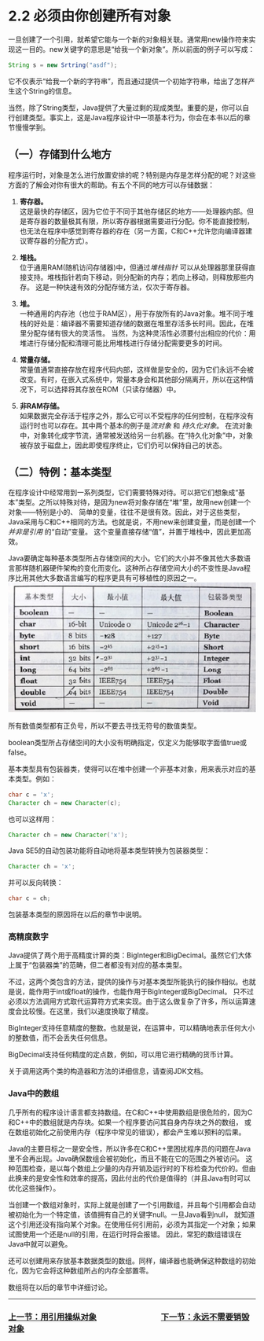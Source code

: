 # 2.2 必须由你创建所有对象

一旦创建了一个引用，就希望它能与一个新的对象相关联。通常用new操作符来实现这一目的。new关键字的意思是“给我一个新对象”。所以前面的例子可以写成：
```java
String s = new Srtring("asdf");
```
它不仅表示“给我一个新的字符串”，而且通过提供一个初始字符串，给出了怎样产生这个String的信息。

当然，除了String类型，Java提供了大量过剩的现成类型。重要的是，你可以自行创建类型。事实上，这是Java程序设计中一项基本行为，你会在本书以后的章节慢慢学到。

## （一）存储到什么地方
程序运行时，对象是怎么进行放置安排的呢？特别是内存是怎样分配的呢？对这些方面的了解会对你有很大的帮助。有五个不同的地方可以存储数据：
1. **寄存器。**  
这是最快的存储区，因为它位于不同于其他存储区的地方——处理器内部。但是寄存器的数量极其有限，所以寄存器根据需要进行分配。你不能直接控制，
也无法在程序中感觉到寄存器的存在（另一方面，C和C++允许您向编译器建议寄存器的分配方式）。

2. **堆栈。**  
位于通用RAM(随机访问存储器)中，但通过*堆栈指针* 可以从处理器那里获得直接支持。堆栈指针若向下移动，则分配新的内存；若向上移动，则释放那些内存。
这是一种快速有效的分配存储方法，仅次于寄存器。

3. **堆。**  
一种通用的内存池（也位于RAM区），用于存放所有的Java对象。堆不同于堆栈的好处是：编译器不需要知道存储的数据在堆里存活多长时间。因此，在堆里分配存储有很大的灵活性。
当然，为这种灵活性必须要付出相应的代价：用堆进行存储分配和清理可能比用堆栈进行存储分配需要更多的时间。

4. **常量存储。**  
常量值通常直接存放在程序代码内部，这样做是安全的，因为它们永远不会被改变。有时，在嵌入式系统中，常量本身会和其他部分隔离开，所以在这种情况下，可以选择将其存放在ROM（只读存储器）中。

5. **非RAM存储。**  
如果数据完全存活于程序之外，那么它可以不受程序的任何控制，在程序没有运行时也可以存在。其中两个基本的例子是*流对象* 和 *持久化对象*。
在流对象中，对象转化成字节流，通常被发送给另一台机器。在“持久化对象”中，对象被存放于磁盘上，因此即使程序终止，它们仍可以保持自己的状态。

## （二）特例：基本类型
在程序设计中经常用到一系列类型，它们需要特殊对待。可以把它们想象成“基本”类型。之所以特殊对待，是因为new将对象存储在“堆”里，故用new创建一个对象——特别是小的、
简单的变量，往往不是很有效。因此，对于这些类型，Java采用与C和C++相同的方法。也就是说，不用new来创建变量，而是创建一个*并非是引用* 的“自动”变量。
这个变量直接存储“值”，并置于堆栈中，因此更加高效。

Java要确定每种基本类型所占存储空间的大小。它们的大小并不像其他大多数语言那样随机器硬件架构的变化而变化。这种所占存储空间大小的不变性是Java程序比用其他大多数语言编写的程序更具有可移植性的原因之一。  
![](./img/01.jpg)

所有数值类型都有正负号，所以不要去寻找无符号的数值类型。

boolean类型所占存储空间的大小没有明确指定，仅定义为能够取字面值true或false。

基本类型具有包装器类，使得可以在堆中创建一个非基本对象，用来表示对应的基本类型。例如：
```java
char c = 'x';
Character ch = new Character(c);
```
也可以这样用：
```java
Character ch = new Character('x');
```
Java SE5的自动包装功能将自动地将基本类型转换为包装器类型：
```java
Character ch = 'x';
```
并可以反向转换：
```java
char c = ch;
```
包装基本类型的原因将在以后的章节中说明。

### 高精度数字
Java提供了两个用于高精度计算的类：BigInteger和BigDecimal。虽然它们大体上属于“包装器类”的范畴，但二者都没有对应的基本类型。

不过，这两个类包含的方法，提供的操作与对基本类型所能执行的操作相似。也就是说，能作用于int或float的操作，也能作用于BigInteger或BigDecimal。
只不过必须以方法调用方式取代运算符方式来实现。由于这么做复杂了许多，所以运算速度会比较慢。在这里，我们以速度换取了精度。

BigInteger支持任意精度的整数。也就是说，在运算中，可以精确地表示任何大小的整数值，而不会丢失任何信息。

BigDecimal支持任何精度的定点数，例如，可以用它进行精确的货币计算。

关于调用这两个类的构造器和方法的详细信息，请查阅JDK文档。

### Java中的数组
几乎所有的程序设计语言都支持数组。在C和C++中使用数组是很危险的，因为C和C++中的数组就是内存块。如果一个程序要访问其自身内存块之外的数组，
或在数组初始化之前使用内存（程序中常见的错误），都会产生难以预料的后果。

Java的主要目标之一是安全性，所以许多在C和C++里困扰程序员的问题在Java里不会再出现。Java确保数组会被初始化，而且不能在它的范围之外被访问。
这种范围检查，是以每个数组上少量的内存开销及运行时的下标检查为代价的。但由此换来的是安全性和效率的提高，因此付出的代价是值得的（并且Java有时可以优化这些操作）。

当创建一个数组对象时，实际上就是创建了一个引用数组，并且每个引用都会自动被初始化为一个特定值，该值拥有自己的关键字null。一旦Java看到null，
就知道这个引用还没有指向某个对象。在使用任何引用前，必须为其指定一个对象；如果试图使用一个还是null的引用，在运行时将会报错。
因此，常犯的数组错误在Java中就可以避免。

还可以创建用来存放基本数据类型的数组。同样，编译器也能确保这种数组的初始化，因为它会将这种数组所占的内存全部置零。

数组将在以后的章节中详细讨论。

---

### [上一节：用引用操纵对象](2.1_You_manipulate_objects_with_references.md)　　　　　　　　[下一节：永远不需要销毁对象](2.3_You_never_need_to_destroy_an_object.md)